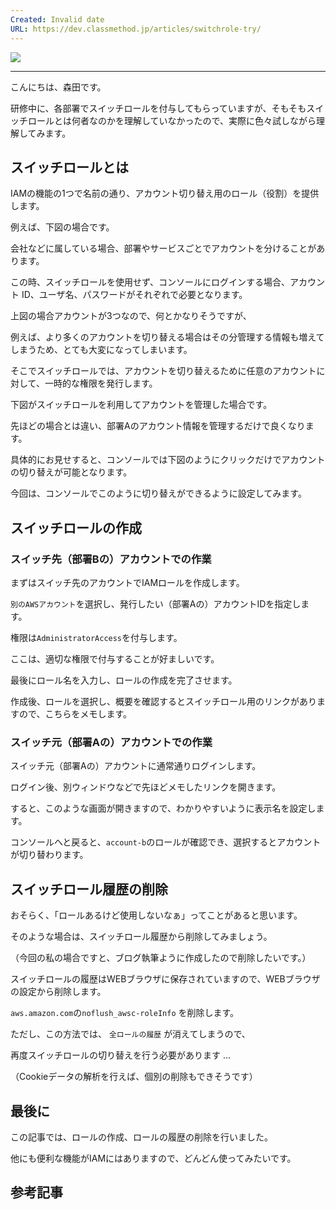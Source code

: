 ```yaml
---
Created: Invalid date
URL: https://dev.classmethod.jp/articles/switchrole-try/
---
```

[![](https://cdn-ssl-devio-img.classmethod.jp/wp-content/uploads/2019/05/aws-iam.png)](https://cdn-ssl-devio-img.classmethod.jp/wp-content/uploads/2019/05/aws-iam.png)

---

こんにちは、森田です。

研修中に、各部署でスイッチロールを付与してもらっていますが、そもそもスイッチロールとは何者なのかを理解していなかったので、実際に色々試しながら理解してみます。

## スイッチロールとは

IAMの機能の1つで名前の通り、アカウント切り替え用のロール（役割）を提供します。

例えば、下図の場合です。

会社などに属している場合、部署やサービスごとでアカウントを分けることがあります。

この時、スイッチロールを使用せず、コンソールにログインする場合、アカウント ID、ユーザ名、パスワードがそれぞれで必要となります。

上図の場合アカウントが3つなので、何とかなりそうですが、

例えば、より多くのアカウントを切り替える場合はその分管理する情報も増えてしまうため、とても大変になってしまいます。

そこでスイッチロールでは、アカウントを切り替えるために任意のアカウントに対して、一時的な権限を発行します。

下図がスイッチロールを利用してアカウントを管理した場合です。

先ほどの場合とは違い、部署Aのアカウント情報を管理するだけで良くなります。

具体的にお見せすると、コンソールでは下図のようにクリックだけでアカウントの切り替えが可能となります。

今回は、コンソールでこのように切り替えができるように設定してみます。

## スイッチロールの作成

### スイッチ先（部署Bの）アカウントでの作業

まずはスイッチ先のアカウントでIAMロールを作成します。

`別のAWSアカウント`を選択し、発行したい（部署Aの）アカウントIDを指定します。

権限は`AdministratorAccess`を付与します。

ここは、適切な権限で付与することが好ましいです。

最後にロール名を入力し、ロールの作成を完了させます。

作成後、ロールを選択し、概要を確認するとスイッチロール用のリンクがありますので、こちらをメモします。

### スイッチ元（部署Aの）アカウントでの作業

スイッチ元（部署Aの）アカウントに通常通りログインします。

ログイン後、別ウィンドウなどで先ほどメモしたリンクを開きます。

すると、このような画面が開きますので、わかりやすいように表示名を設定します。

コンソールへと戻ると、`account-b`のロールが確認でき、選択するとアカウントが切り替わります。

## スイッチロール履歴の削除

おそらく、「ロールあるけど使用しないなぁ」ってことがあると思います。

そのような場合は、スイッチロール履歴から削除してみましょう。

（今回の私の場合ですと、ブログ執筆ように作成したので削除したいです。）

スイッチロールの履歴はWEBブラウザに保存されていますので、WEBブラウザの設定から削除します。

`aws.amazon.com`の`noflush_awsc-roleInfo` を削除します。

ただし、この方法では、 `全ロールの履歴` が消えてしまうので、

再度スイッチロールの切り替えを行う必要があります ...

（Cookieデータの解析を行えば、個別の削除もできそうです）

## 最後に

この記事では、ロールの作成、ロールの履歴の削除を行いました。

他にも便利な機能がIAMにはありますので、どんどん使ってみたいです。

## 参考記事